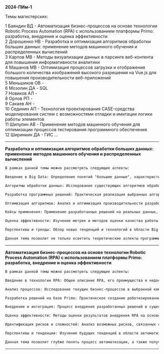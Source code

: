 **2024-ПИм-1**  

Темы магистерских:  

 1 Баяндин ВД - Автоматизация бизнес-процессов на основе технологии Robotic Process Automation (RPA) с использованием платформы Primo: разработка, внедрение и оценка эффективности  
 2 Дорошенко НВ - Разработка и оптимизация алгоритмов обработки больших данных: применение методов машинного обучения и распределенных вычислений  
 3 Карпов МВ - Методы визуализации данных в парсинге веб-контента для повышения информативности аналитики  
 4 Машанов МВ - Оптимизация процессов загрузки и отображения большого количества изображений высокого разрешения на Vue.js для повышения производительности веб-приложений  
 5 Меньшиков ОВ -  
 6 Мозолин ДА - SQL  
 7 Новиков АЛ -   
 8 Орлов РП -   
 9 Сакаев АН -   
10 Сединин АП - Технология проектирования CASE-средства моделирования систем с возможностями отладки и имитации логики работы элементов  
11 Шипулин АВ - Применение методов машинного обучения для оптимизации процессов тестирования программного обеспечения  
12 Ширинкин ДА - ГИС ...   

---  

**Разработка и оптимизация алгоритмов обработки больших данных: применение методов машинного обучения и распределенных вычислений**  

```txt
В рамках данной темы можно рассмотреть следующие аспекты:

Введение в Big Data: Определение понятий "большие данные", характеристика их объемов, скорость обработки и разнообразия, а также обзор технологий и платформ, применяемых для обработки Big Data (например, Hadoop, Spark).

Алгоритмы обработки данных: Исследование существующих алгоритмов обработки больших данных, включая машинное обучение, обработку потоков данных, а также методы анализа и визуализации.

Разработка программных решений: Практическая реализация выбранных алгоритмов с использованием языка программирования (например, Python, Scala, Java) и инструментов для работы с Big Data.

Оптимизация алгоритмов: Анализ и оптимизация производительности разработанных программных решений, включая снижение временных затрат на обработку и использование ресурсов вычислительных кластеров.

Кейсы применения: Применение разработанных решений на реальных данных, включая решение аналитических задач в области бизнеса, здравоохранения, финансов или других сфер.

Оценка эффективности: Изучение метрик и методов оценки качества работы алгоритмов при обработке больших данных, включая точность, скорость обработки и потребление ресурсов.

Перспективы и тренды: Обзор новых тенденций и технологий в области Big Data, включая использование искусственного интеллекта и глубокого обучения для обработки и анализа данных.

Данная тема позволит не только осветить теоретические аспекты программирования и Big Data, но и предоставить практический опыт в разработке и оптимизации алгоритмов для обработки больших объемов данных.
```

---  

**Автоматизация бизнес-процессов на основе технологии Robotic Process Automation (RPA) с использованием платформы Primo: разработка, внедрение и оценка эффективности**

```txt
В рамках данной темы можно рассмотреть следующие аспекты:

Введение в технологии RPA: Общее описание RPA, его преимущества и недостатки, а также обзор существующих платформ, включая Primo.

Анализ процессов: Исследование текущих бизнес-процессов в выбранной компании или отрасли, выявление процессов, поддающихся автоматизации, и оценка их сложности и ресурсоемкости.

Разработка решений на базе Primo: Практическое создание роботизированных процессов для автоматизации выбранных бизнес-задач. Описание подходов к проектированию и реализации RPA-скриптов.

Внедрение и интеграция: Процесс внедрения разработанных решений в существующую ИТ-инфраструктуру компании, а также интеграция с другими системами и приложениями.

Оценка эффективности: Методы оценки результатов внедрения RPA на основе ключевых показателей эффективности (KPI), такие как экономия времени, снизившиеся затраты, увеличение производительности и качество выполняемых процессов.

Идентификация рисков и сложностей: Анализ возможных рисков, связанных с автоматизацией процессов, включая проблемы внедрения, изменения в бизнес-процессах и потенциал для ошибок системы.

Перспективы и тенденции: Изучение будущих тенденций в области автоматизации процессов и технологических изменений, а также внедрение новых функций и возможностей платформы Primo.

Данная тема позволит глубже понять процесс автоматизации, а также получить практические навыки работы с платформой Primo для реализации RPA-решений.
```

---  
